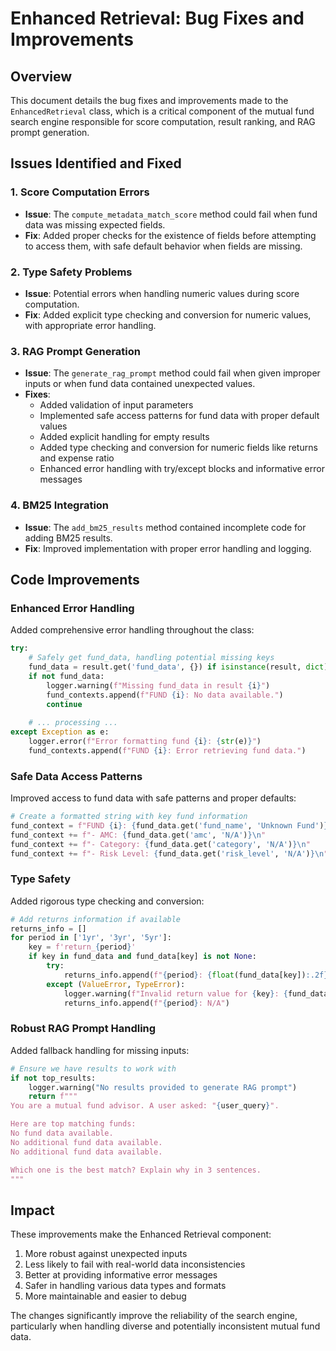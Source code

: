 # Enhanced Retrieval: Bug Fixes and Improvements

## Overview
This document details the bug fixes and improvements made to the `EnhancedRetrieval` class, which is a critical component of the mutual fund search engine responsible for score computation, result ranking, and RAG prompt generation.

## Issues Identified and Fixed

### 1. Score Computation Errors
- **Issue**: The `compute_metadata_match_score` method could fail when fund data was missing expected fields.
- **Fix**: Added proper checks for the existence of fields before attempting to access them, with safe default behavior when fields are missing.

### 2. Type Safety Problems
- **Issue**: Potential errors when handling numeric values during score computation.
- **Fix**: Added explicit type checking and conversion for numeric values, with appropriate error handling.

### 3. RAG Prompt Generation
- **Issue**: The `generate_rag_prompt` method could fail when given improper inputs or when fund data contained unexpected values.
- **Fixes**:
  - Added validation of input parameters
  - Implemented safe access patterns for fund data with proper default values
  - Added explicit handling for empty results
  - Added type checking and conversion for numeric fields like returns and expense ratio
  - Enhanced error handling with try/except blocks and informative error messages

### 4. BM25 Integration
- **Issue**: The `add_bm25_results` method contained incomplete code for adding BM25 results.
- **Fix**: Improved implementation with proper error handling and logging.

## Code Improvements

### Enhanced Error Handling
Added comprehensive error handling throughout the class:
```python
try:
    # Safely get fund_data, handling potential missing keys
    fund_data = result.get('fund_data', {}) if isinstance(result, dict) else {}
    if not fund_data:
        logger.warning(f"Missing fund_data in result {i}")
        fund_contexts.append(f"FUND {i}: No data available.")
        continue
    
    # ... processing ...
except Exception as e:
    logger.error(f"Error formatting fund {i}: {str(e)}")
    fund_contexts.append(f"FUND {i}: Error retrieving fund data.")
```

### Safe Data Access Patterns
Improved access to fund data with safe patterns and proper defaults:
```python
# Create a formatted string with key fund information
fund_context = f"FUND {i}: {fund_data.get('fund_name', 'Unknown Fund')}\n"
fund_context += f"- AMC: {fund_data.get('amc', 'N/A')}\n"
fund_context += f"- Category: {fund_data.get('category', 'N/A')}\n"
fund_context += f"- Risk Level: {fund_data.get('risk_level', 'N/A')}\n"
```

### Type Safety
Added rigorous type checking and conversion:
```python
# Add returns information if available
returns_info = []
for period in ['1yr', '3yr', '5yr']:
    key = f'return_{period}'
    if key in fund_data and fund_data[key] is not None:
        try:
            returns_info.append(f"{period}: {float(fund_data[key]):.2f}%")
        except (ValueError, TypeError):
            logger.warning(f"Invalid return value for {key}: {fund_data[key]}")
            returns_info.append(f"{period}: N/A")
```

### Robust RAG Prompt Handling
Added fallback handling for missing inputs:
```python
# Ensure we have results to work with
if not top_results:
    logger.warning("No results provided to generate RAG prompt")
    return f"""
You are a mutual fund advisor. A user asked: "{user_query}".

Here are top matching funds:
No fund data available.
No additional fund data available.
No additional fund data available.

Which one is the best match? Explain why in 3 sentences.
"""
```

## Impact

These improvements make the Enhanced Retrieval component:
1. More robust against unexpected inputs
2. Less likely to fail with real-world data inconsistencies
3. Better at providing informative error messages
4. Safer in handling various data types and formats
5. More maintainable and easier to debug

The changes significantly improve the reliability of the search engine, particularly when handling diverse and potentially inconsistent mutual fund data. 